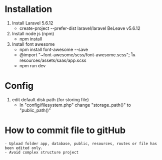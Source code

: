 # Installation
1. Install Laravel 5.6.12
    - create-project --prefer-dist laravel/laravel BeLeave v5.6.12
2. Install node js (npm)
    - npm install
3. Install font awesome
    - npm install font-awesome --save
    - @import "~font-awesome/scss/font-awesome.scss"; ใน resources/assets/saas/app.scss
    - npm run dev
    
# Config
1. edit default disk path (for storing file)
    - In "config/filesystem.php" change "storage_path()" to "public_path()"

# How to commit file to gitHub
    - Upload folder app, database, public, resources, routes or file has been edited only.
    - Avoid complex structure project

